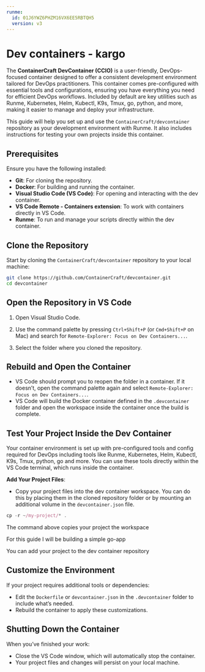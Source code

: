 ```yaml
---
runme:
  id: 01J6YWZ6PHZM16VX6EE5RBTQH5
  version: v3
---
```


# Dev containers - kargo

The **ContainerCraft DevContainer (CCIO)** is a user-friendly, DevOps-focused container designed to offer a consistent development environment tailored for DevOps practitioners. This container comes pre-configured with essential tools and configurations, ensuring you have everything you need for efficient DevOps workflows. Included by default are key utilities such as Runme, Kubernetes, Helm, Kubectl, K9s, Tmux, go, python, and more, making it easier to manage and deploy your infrastructure.

This guide will help you set up and use the `ContainerCraft/devcontainer` repository as your development environment with Runme. It also includes instructions for testing your own projects inside this container.

## Prerequisites

Ensure you have the following installed:

- **Git**: For cloning the repository.
- **Docker**: For building and running the container.
- **Visual Studio Code (VS Code)**: For opening and interacting with the dev container.
- **VS Code Remote - Containers extension**: To work with containers directly in VS Code.
- **Runme**: To run and manage your scripts directly within the dev container.

## Clone the Repository

Start by cloning the `ContainerCraft/devcontainer` repository to your local machine:

```bash {"id":"01J6YWZ6PHZM16VX6EE3JYY98Y"}
git clone https://github.com/ContainerCraft/devcontainer.git
cd devcontainer
```

## Open the Repository in VS Code

1. Open Visual Studio Code.
2. Use the command palette by pressing `Ctrl+Shift+P` (or `Cmd+Shift+P` on Mac) and search for `Remote-Explorer: Focus on Dev Containers...`.


3. Select the folder where you cloned the repository.

## Rebuild and Open the Container

- VS Code should prompt you to reopen the folder in a container. If it doesn’t, open the command palette again and select `Remote-Explorer: Focus on Dev Containers...`.
- VS Code will build the Docker container defined in the `.devcontainer` folder and open the workspace inside the container once the build is complete.

## Test Your Project Inside the Dev Container

Your container environment is set up with pre-configured tools and config required for DevOps  including tools like Runme, Kubernetes, Helm, Kubectl, K9s, Tmux, python, go and more.  You can use these tools directly within the VS Code terminal, which runs inside the container.

**Add Your Project Files**:

- Copy your project files into the dev container workspace. You can do this by placing them in the cloned repository folder or by mounting an additional volume in the `devcontainer.json` file.

```jsx {"id":"01J6YWZ6PHZM16VX6EE3RR3QER"}
cp -r ~/my-project/* .
```

The command above copies your project the workspace

For this guide I will be building a simple go-app

You can add your project to the dev container repository

## Customize the Environment

If your project requires additional tools or dependencies:

- Edit the `Dockerfile` or `devcontainer.json` in the `.devcontainer` folder to include what’s needed.
- Rebuild the container to apply these customizations.

## Shutting Down the Container

When you’ve finished your work:

- Close the VS Code window, which will automatically stop the container.
- Your project files and changes will persist on your local machine.
